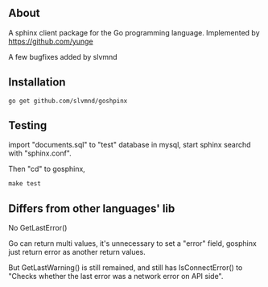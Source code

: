About
-----

A sphinx client package for the Go programming language.
Implemented by https://github.com/yunge

A few bugfixes added by slvmnd

Installation
------------

`go get github.com/slvmnd/goshpinx`

Testing
-------

import "documents.sql" to "test" database in mysql, start sphinx searchd with "sphinx.conf".

Then "cd" to gosphinx,

`make test`

Differs from other languages' lib
-------------------------------

No GetLastError()

Go can return multi values, it's unnecessary to set a "error" field, gosphinx just return error as another return values.

But GetLastWarning() is still remained, and still has IsConnectError() to "Checks whether the last error was a network error on API side".



